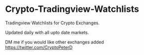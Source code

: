 # Crypto-Tradingview-Watchlists

Tradingview Watchlists for Crypto Exchanges.  

Updated daily with all upto date markets.

DM me if you would like other exchanges added https://twitter.com/CryptoPeterD
